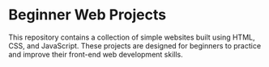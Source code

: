 # Beginner Web Projects

This repository contains a collection of simple websites built using HTML, CSS, and JavaScript. These projects are designed for beginners to practice and improve their front-end web development skills.
